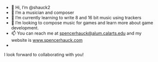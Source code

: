 - 👋 Hi, I’m @shauck2
- 👀 I’m a musician and composer
- 🌱 I’m currently learning to write 8 and 16 bit music using trackers
- 💞️ I’m looking to compose music for games and learn more about game development.
- 📫 You can reach me at spencerhauck@alum.calarts.edu and my website is www.spencerhauck.com
- 
I look forward to collaborating with you!
<!---
shauck2/shauck2 is a ✨ special ✨ repository because its `README.md` (this file) appears on your GitHub profile.
You can click the Preview link to take a look at your changes.
--->
